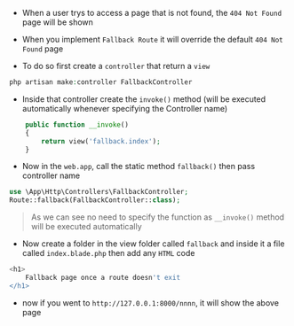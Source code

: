 - When a user trys to access a page that is not found,
the `404 Not Found` page will be shown
- When you implement `Fallback Route` it will override the default
`404 Not Found` page

- To do so first create a `controller` that return a `view`
````php
php artisan make:controller FallbackController
````

- Inside that controller create the `invoke()` method (will be executed automatically 
whenever specifying the Controller name)
````php
    public function __invoke()
    {
        return view('fallback.index');
    }
````

- Now in the `web.app`, call the static method `fallback()` then pass controller name
````php
use \App\Http\Controllers\FallbackController;
Route::fallback(FallbackController::class);
````
> As we can see no need to specify the function as `__invoke()` method will be executed automatically

- Now create a folder in the view folder called `fallback` and inside it
a file called `index.blade.php` then add any `HTML` code
````php
<h1>
    Fallback page once a route doesn't exit
</h1>
````

- now if you went to `http://127.0.0.1:8000/nnnn`, it will show the above page 

